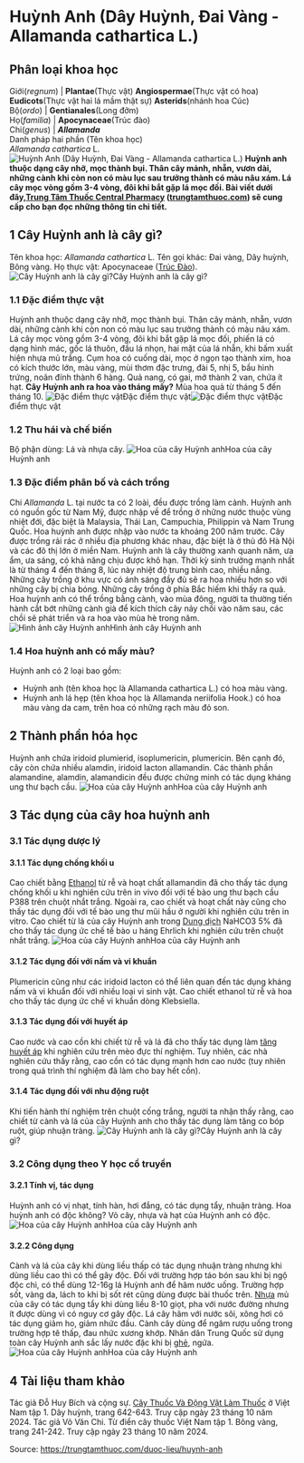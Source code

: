 # Huỳnh Anh (Dây Huỳnh, Đai Vàng - Allamanda cathartica L.)

Phân loại khoa học  
---  
Giới(_regnum_) |  **Plantae**(Thực vật) **Angiospermae**(Thực vật có hoa) **Eudicots**(Thực vật hai lá mầm thật sự) **Asterids**(nhánh hoa Cúc)  
Bộ(_ordo_) | **Gentianales**(Long đởm)  
Họ(_familia_) | **Apocynaceae**(Trúc đào)  
Chi(_genus_) | **_Allamanda_**  
Danh pháp hai phần (Tên khoa học)  
_Allamanda cathartica_ L.  
![Huỳnh Anh \(Dây Huỳnh, Đai Vàng - Allamanda cathartica L.\)](https://trungtamthuoc.com/images/others/huynh-anh-2714.jpg)
**Huỳnh anh thuộc dạng cây nhỡ, mọc thành bụi. Thân cây mảnh, nhẵn, vươn dài, những cành khi còn non có màu lục sau trưởng thành có màu nâu xám. Lá cây mọc vòng gồm 3-4 vòng, đôi khi bắt gặp lá mọc đối. Bài viết dưới đây,[Trung Tâm Thuốc Central Pharmacy](https://trungtamthuoc.com/ "Trung Tâm Thuốc Central Pharmacy") ([trungtamthuoc.com](https://trungtamthuoc.com/ "trungtamthuoc.com")) sẽ cung cấp cho bạn đọc những thông tin chi tiết.**
##  1 Cây Huỳnh anh là cây gì?
Tên khoa học: _Allamanda cathartica_ L.
Tên gọi khác: Đai vàng, Dây huỳnh, Bông vàng.
Họ thực vật: Apocynaceae ([Trúc Đào](https://trungtamthuoc.com/duoc-lieu/cay-truc-dao "Trúc Đào")).
![Cây Huỳnh anh là cây gì?](https://trungtamthuoc.com/images/item/huynh-anh-0.jpg)Cây Huỳnh anh là cây gì?
### 1.1 Đặc điểm thực vật
Huỳnh anh thuộc dạng cây nhỡ, mọc thành bụi. Thân cây mảnh, nhẵn, vươn dài, những cành khi còn non có màu lục sau trưởng thành có màu nâu xám.
Lá cây mọc vòng gồm 3-4 vòng, đôi khi bắt gặp lá mọc đối, phiến lá có dạng hình mác, gốc lá thuôn, đầu lá nhọn, hai mặt của lá nhẵn, khi bấm xuất hiện nhựa mủ trắng.
Cụm hoa có cuống dài, mọc ở ngọn tạo thành xim, hoa có kích thước lớn, màu vàng, mùi thơm đặc trưng, đài 5, nhị 5, bầu hình trứng, noãn đính thành 6 hàng.
Quả nang, có gai, mở thành 2 van, chứa ít hạt.
**Cây Huỳnh anh ra hoa vào tháng mấy?** Mùa hoa quả từ tháng 5 đến tháng 10.
![Đặc điểm thực vật](https://trungtamthuoc.com/images/item/huynh-anh-8.jpg)Đặc điểm thực vật![Đặc điểm thực vật](https://trungtamthuoc.com/images/item/huynh-anh-1.jpg)Đặc điểm thực vật
### 1.2 Thu hái và chế biến
Bộ phận dùng: Lá và nhựa cây.
![Hoa của cây Huỳnh anh](https://trungtamthuoc.com/images/item/huynh-anh-9.jpg)Hoa của cây Huỳnh anh
### 1.3 Đặc điểm phân bố và cách trồng
Chi _Allamanda_ L. tại nước ta có 2 loài, đều được trồng làm cảnh. Huỳnh anh có nguồn gốc từ Nam Mỹ, được nhập về để trồng ở những nước thuộc vùng nhiệt đới, đặc biệt là Malaysia, Thái Lan, Campuchia, Philippin và Nam Trung Quốc.
Hoa huỳnh anh được nhập vào nước ta khoảng 200 năm trước. Cây được trồng rải rác ở nhiều địa phương khác nhau, đặc biệt là ở thủ đô Hà Nội và các đô thị lớn ở miền Nam.
Huỳnh anh là cây thường xanh quanh năm, ưa ẩm, ưa sáng, có khả năng chịu được khô hạn. Thời kỳ sinh trưởng mạnh nhất là từ tháng 4 đến tháng 8, lúc này nhiệt độ trung bình cao, nhiều nắng. Những cây trồng ở khu vực có ánh sáng đầy đủ sẽ ra hoa nhiều hơn so với những cây bị chia bóng. Những cây trồng ở phía Bắc hiếm khi thấy ra quả. Hoa huỳnh anh có thể trồng bằng cành, vào mùa đông, người ta thường tiến hành cắt bớt những cành già để kích thích cây nảy chồi vào năm sau, các chồi sẽ phát triển và ra hoa vào mùa hè trong năm.
![Hình ảnh cây Huỳnh anh](https://trungtamthuoc.com/images/item/huynh-anh-2.jpg)Hình ảnh cây Huỳnh anh
### 1.4 Hoa huỳnh anh có mấy màu?
Huỳnh anh có 2 loại bao gồm:
  * Huỳnh anh (tên khoa học là Allamanda cathartica L.) có hoa màu vàng.
  * Huỳnh anh lá hẹp (tên khoa học là Allamanda neriifolia Hook.) có hoa màu vàng da cam, trên hoa có những rạch màu đỏ son.


##  2 Thành phần hóa học
Huỳnh anh chứa iridoid plumierid, isoplumericin, plumericin. Bên cạnh đó, cây còn chứa nhiều alamdin, iridoid lacton allamandin.
Các thành phần alamandine, alamdin, alamandicin đều được chứng minh có tác dụng kháng ung thư bạch cầu.
![Hoa của cây Huỳnh anh](https://trungtamthuoc.com/images/item/huynh-anh-3.jpg)Hoa của cây Huỳnh anh
##  3 Tác dụng của cây hoa huỳnh anh
### 3.1 Tác dụng dược lý
#### 3.1.1 Tác dụng chống khối u
Cao chiết bằng [Ethanol](https://trungtamthuoc.com/hoat-chat/ethanol "Ethanol") từ rễ và hoạt chất allamandin đã cho thấy tác dụng chống khối u khi nghiên cứu trên in vivo đối với tế bào ung thư bạch cầu P388 trên chuột nhắt trắng. Ngoài ra, cao chiết và hoạt chất này cũng cho thấy tác dụng đối với tế bào ung thư mũi hầu ở người khi nghiên cứu trên in vitro.
Cao chiết từ lá của cây Huỳnh anh trong [Dung dịch](https://trungtamthuoc.com/bai-viet/dung-dich-thuoc-la-gi-cong-thuc-va-ky-thuat-bao-che-dung-dich-thuoc "Dung dịch") NaHCO3 5% đã cho thấy tác dụng ức chế tế bào u háng Ehrlich khi nghiên cứu trên chuột nhắt trắng.
![Hoa của cây Huỳnh anh](https://trungtamthuoc.com/images/item/huynh-anh-4.jpg)Hoa của cây Huỳnh anh
#### 3.1.2 Tác dụng đối với nấm và vi khuẩn
Plumericin cũng như các iridoid lacton có thể liên quan đến tác dụng kháng nấm và vi khuẩn đối với nhiều loại vi sinh vật. Cao chiết ethanol từ rễ và hoa cho thấy tác dụng ức chế vi khuẩn dòng Klebsiella.
#### 3.1.3 Tác dụng đối với huyết áp
Cao nước và cao cồn khi chiết từ rễ và lá đã cho thấy tác dụng làm [tăng huyết áp](https://trungtamthuoc.com/bai-viet/tang-huyet-ap-thong-tin-ve-benh-danh-cho-benh-nhan "tăng huyết áp") khi nghiên cứu trên mèo đực thí nghiệm. Tuy nhiên, các nhà nghiên cứu thấy rằng, cao cồn có tác dụng mạnh hơn cao nước (tuy nhiên trong quá trình thí nghiệm đã làm cho bay hết cồn).
#### 3.1.4 Tác dụng đối với nhu động ruột
Khi tiến hành thí nghiệm trên chuột cống trắng, người ta nhận thấy rằng, cao chiết từ cành và lá của cây Huỳnh anh cho thấy tác dụng làm tăng co bóp ruột, giúp nhuận tràng.
![Cây Huỳnh anh là cây gì?](https://trungtamthuoc.com/images/item/huynh-anh-5.jpg)Cây Huỳnh anh là cây gì?
### 3.2 Công dụng theo Y học cổ truyền
#### 3.2.1 Tính vị, tác dụng
Huỳnh anh có vị nhạt, tính hàn, hơi đắng, có tác dụng tẩy, nhuận tràng.
Hoa huỳnh anh có độc không? Vỏ cây, nhựa và hạt của Huỳnh anh có độc.
![Hoa của cây Huỳnh anh](https://trungtamthuoc.com/images/item/huynh-anh-6.jpg)Hoa của cây Huỳnh anh
#### 3.2.2 Công dụng
Cành và lá của cây khi dùng liều thấp có tác dụng nhuận tràng nhưng khi dùng liều cao thì có thể gây độc.
Đối với trường hợp táo bón sau khi bị ngộ độc chì, có thể dùng 12-16g lá Huỳnh anh để hãm nước uống.
Trường hợp sốt, vàng da, lách to khi bị sốt rét cũng dùng được bài thuốc trên.
[Nhựa](https://trungtamthuoc.com/hoat-chat/nhua "Nhựa") mủ của cây có tác dụng tẩy khi dùng liều 8-10 giọt, pha với nước đường nhưng ít được dùng vì có nguy cơ gây độc.
Lá cây hãm với nước sôi, xông hơi có tác dụng giảm ho, giảm nhức đầu.
Cành cây dùng để ngâm rượu uống trong trường hợp tê thấp, đau nhức xương khớp.
Nhân dân Trung Quốc sử dụng toàn cây Huỳnh anh sắc lấy nước đặc khi bị [ghẻ](https://trungtamthuoc.com/bai-viet/benh-ghe "ghẻ"), ngứa.
![Hoa của cây Huỳnh anh](https://trungtamthuoc.com/images/item/huynh-anh-7.jpg)Hoa của cây Huỳnh anh
##  4 Tài liệu tham khảo
Tác giả Đỗ Huy Bích và cộng sự. [Cây Thuốc Và Động Vật Làm Thuốc](https://trungtamthuoc.com/bai-viet/doc-online-va-tai-mien-phi-pdf-sach-cay-thuoc-va-dong-vat-lam-thuoc-o-viet-nam "Cây Thuốc Và Động Vật Làm Thuốc") ở Việt Nam tập 1. Dây huỳnh, trang 642-643. Truy cập ngày 23 tháng 10 năm 2024.
Tác giả Võ Văn Chi. Từ điển cây thuốc Việt Nam tập 1. Bông vàng, trang 241-242. Truy cập ngày 23 tháng 10 năm 2024.


Source: https://trungtamthuoc.com/duoc-lieu/huynh-anh